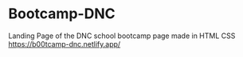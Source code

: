 # Bootcamp-DNC
Landing Page of the DNC school bootcamp page made in HTML CSS
https://b00tcamp-dnc.netlify.app/
